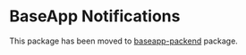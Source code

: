 # BaseApp Notifications

This package has been moved to [baseapp-packend](https://pypi.org/project/baseapp-backend/) package.
